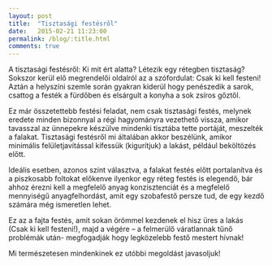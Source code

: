 ```yaml
---
layout: post
title:  "Tisztasági festésről"
date:   2015-02-21 11:23:00
permalink: /blog/:title.html
comments: true
---
```


A tisztasági festésről: Ki mit ért alatta? Létezik egy rétegben tisztaság? Sokszor kerül elő megrendelői oldalról az a szófordulat: Csak ki kell festeni! Aztán a helyszíni szemle során gyakran kiderül hogy penészedik a sarok, csattog a festék a fürdőben és elsárgult a konyha a sok zsíros gőztől.

Ez már összetettebb festési feladat, nem csak tisztasági festés, melynek eredete minden bizonnyal a régi hagyományra vezethető vissza, amikor tavasszal az ünnepekre készülve mindenki tisztába tette portáját, meszelték a falakat. Tisztasági festésről mi általában akkor beszélünk, amikor minimális felületjavítással kifessük (kigurítjuk) a lakást, például beköltözés előtt. 

Ideális esetben, azonos színt választva, a falakat festés előtt portalanítva és a piszkosabb foltokat előkenve  ilyenkor egy réteg festés is elegendő, bár ahhoz érezni kell a megfelelő anyag konzisztenciát és a megfelelő mennyiségű anyagfelhordást, amit egy szobafestő persze tud, de egy kezdő számára még ismeretlen lehet.  

Ez az a fajta festés, amit sokan örömmel kezdenek el hisz üres a lakás (Csak ki kell festeni!), majd a végére – a felmerülő váratlannak tűnő problémák után- megfogadják hogy legközelebb festő mestert hívnak!

Mi természetesen mindenkinek ez utóbbi megoldást javasoljuk!

